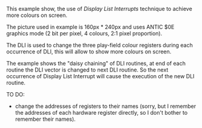 This example show, the use of *Display List Interrupts* technique to achieve more colours on screen.

The picture used in example is 160px * 240px and uses ANTIC $0E graphics mode (2 bit per pixel, 4 colours, 2:1 pixel proportion).

The DLI is used to change the three play-field colour registers during each occurrence of DLI, this will allow to show more colours on screen.

The example shows the "daisy chaining" of DLI routines, at end of each routine the DLI vector is changed to next DLI routine. So the next occurrence of Display List Interrupt will cause the execution of the new DLI routine.

TO DO:

- change the addresses of registers to their names (sorry, but I remember the addresses of each hardware register directly, so I don't bother to remember their names).
